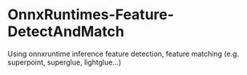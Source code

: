 # OnnxRuntimes-Feature-DetectAndMatch
Using onnxruntime inference feature detection, feature matching (e.g. superpoint, superglue, lightglue...)
